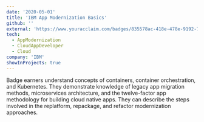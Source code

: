 ```yaml
---
date: '2020-05-01'
title: 'IBM App Modernization Basics'
github: ''
external: 'https://www.youracclaim.com/badges/835578ac-418e-478e-9192-70bbda86aca2/linked_in_profile'
tech:
  - AppModernization
  - CloudAppDeveloper
  - Cloud
company: 'IBM'
showInProjects: true
---
```



Badge earners understand concepts of containers, container orchestration, and Kubernetes. They demonstrate knowledge of legacy app migration methods, microservices architecture, and the twelve-factor app methodology for building cloud native apps. They can describe the steps involved in the replatform, repackage, and refactor modernization approaches.
